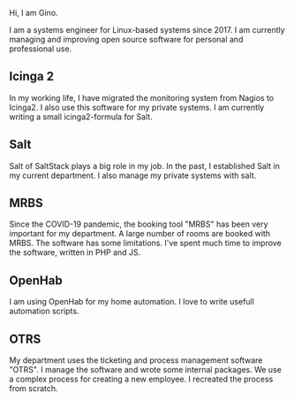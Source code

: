 Hi, I am Gino.

I am a systems engineer for Linux-based systems since 2017.
I am currently managing and improving open source software for personal and professional use.

## Icinga 2

In my working life, I have migrated the monitoring system from Nagios to Icinga2. I also use this software for my private systems.
I am currently writing a small icinga2-formula for Salt.

## Salt

Salt of SaltStack plays a big role in my job. In the past, I established Salt in my current department.
I also manage my private systems with salt.

## MRBS

Since the COVID-19 pandemic, the booking tool "MRBS" has been very important for my department. A large number of rooms are booked with MRBS.
The software has some limitations. I've spent much time to improve the software, written in PHP and JS.

## OpenHab

I am using OpenHab for my home automation. I love to write usefull automation scripts.

## OTRS

My department uses the ticketing and process management software "OTRS".
I manage the software and wrote some internal packages.
We use a complex process for creating a new employee. I recreated the process from scratch.
